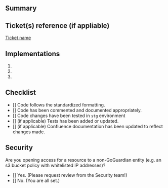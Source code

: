 <!--Thanks for your contribution to the code repo! Please check the below mentioned points before creating the pull request-->

## Summary
<!--E.g. What is this PR about? Is this a bug fix or a new feature? Please add some descriptions here -->

## Ticket(s) reference (if appliable)
<!--E.g. Add related Asana/JIRA tickets here: [Ticket name](URL)-->
[Ticket name](URL)

## Implementations
<!--E.g. What are the main changes have you made to the code repo? -->
1.
2.
3.

## Checklist
<!--E.g. remember to check the items in the list if you complete them. To mark a task as complete, use [x] -->
- [] Code follows the standardized formatting.
- [] Code has been commented and documented appropriately.
- [] Code changes have been tested in `stg` environment
- [] \(if applicable) Tests has been added or updated.
- [] \(if applicable) Confluence documentation has been updated to reflect changes made.

## Security
Are you opening access for a resource to a non-GoGuardian entity (e.g. an s3 bucket policy with whitelisted IP addresses)?
- [] Yes. (Please request review from the Security team!)
- [] No. (You are all set.)

<!--Hooray! You are all set for the Pull Request! -->